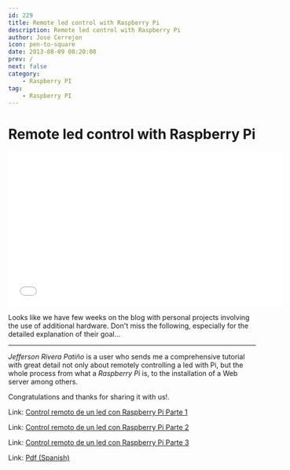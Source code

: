 ```yaml
---
id: 229
title: Remote led control with Raspberry Pi
description: Remote led control with Raspberry Pi
author: Jose Cerrejon
icon: pen-to-square
date: 2013-08-09 08:20:00
prev: /
next: false
category:
    - Raspberry PI
tag:
    - Raspberry PI
---
```


# Remote led control with Raspberry Pi

<iframe width="560" height="315" src="//www.youtube.com/embed/8-Dc-YJLIqc" frameborder="0" allowfullscreen></iframe>

Looks like we have few weeks on the blog with personal projects involving the use of additional hardware. Don't miss the following, especially for the detailed explanation of their goal...

---

_Jefferson Rivera Pati&ntilde;o_ is a user who sends me a comprehensive tutorial with great detail not only about remotely controlling a led with Pi, but the whole process from what a _Raspberry Pi_ is, to the installation of a Web server among others.

Congratulations and thanks for sharing it with us!.

Link: [Control remoto de un led con Raspberry Pi Parte 1](https://riverajefer.blogspot.com.es/2013/06/control-remoto-de-un-led-con-raspberry.html)

Link: [Control remoto de un led con Raspberry Pi Parte 2](https://riverajefer.blogspot.com.es/2013/07/control-remoto-de-un-led-con-raspberry.html)

Link: [Control remoto de un led con Raspberry Pi Parte 3](https://riverajefer.blogspot.com.es/2013/08/control-remoto-de-un-led-con-raspberry.html)

Link: [Pdf (Spanish)](https://jeffersonrivera.com/pi/Proyecto_raspberry_pi.pdf)
